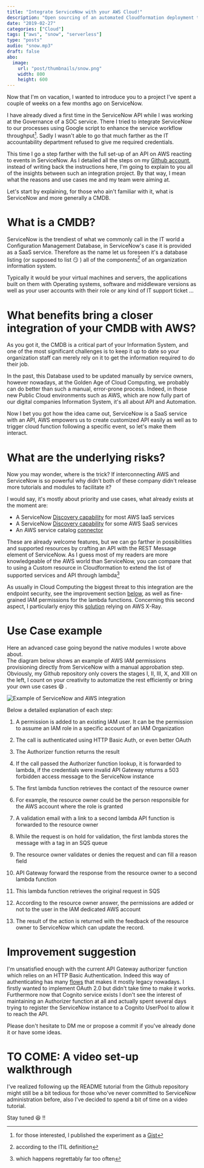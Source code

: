 ```yaml
---
title: "Integrate ServiceNow with your AWS Cloud!"
description: "Open sourcing of an automated Cloudformation deployment to enable interactions between ServiceNow and AWS"
date: "2019-02-27"
categories: ["Cloud"]
tags: ["aws", "snow", "serverless"]
type: "posts"
audio: "snow.mp3"
draft: false
abo:
  image:
    url: "post/thumbnails/snow.png"
    width: 800
    height: 600
---
```


Now that I'm on vacation, I wanted to introduce you to a project I've spent a couple of weeks on a few months ago on ServiceNow.

I have already dived a first time in the ServiceNow API while I was working at the Governance of a SOC service. There I tried to integrate ServiceNow to our processes using Google script to enhance the service workflow throughput[^1]. Sadly I wasn't able to go that much farther as the IT accountability department refused to give me required credentials. 

This time I go a step farther with the full set-up of an API on AWS reacting to events in ServiceNow. As I detailed all the steps on my [Github account](https://github.com/ArisBee/snow-aws-integration), instead of writing back the instructions here, I'm going to explain to you all of the insights between such an integration project. By that way, I mean what the reasons and use cases me and my team were aiming at.

Let's start by explaining, for those who ain't familiar with it, what is ServiceNow and more generally a CMDB.

# What is a CMDB?

ServiceNow is the trendiest of what we commonly call in the IT world a Configuration Management Database, in ServiceNow's case it is provided as a SaaS service. Therefore as the name let us foreseen it's a database listing (or supposed to list :smirk: ) all of the components[^2] of an organization information system.

Typically it would be your virtual machines and servers, the applications built on them with Operating systems, software and middleware versions as well as your user accounts with their role or any kind of IT support ticket ... 

# What benefits bring a closer integration of your CMDB with AWS?

As you got it, the CMDB is a critical part of your Information System, and one of the most significant challenges is to keep it up to date so your organization staff can merely rely on it to get the information required to do their job.

In the past, this Database used to be updated manually by service owners, however nowadays, at the Golden Age of Cloud Computing, we probably can do better than such a manual, error-prone process. Indeed, in those new Public Cloud environments such as AWS, which are now fully part of our digital companies Information System, it's all about API and Automation. 

Now I bet you got how the idea came out, ServiceNow is a SaaS service with an API, AWS empowers us to create customized API easily as well as to trigger cloud function following a specific event, so let's make them interact. 

# What are the underlying risks?

Now you may wonder, where is the trick? If interconnecting AWS and ServiceNow is so powerful why didn't both of these company didn't release more tutorials and modules to facilitate it? 

I would say, it's mostly about priority and use cases, what already exists at the moment are:

* A ServiceNow [Discovery capability](https://docs.servicenow.com/bundle/istanbul-it-operations-management/page/product/discovery/concept/c_DiscoverAWSCloud.html) for most AWS IaaS services 
* A ServiceNow [Discovery capability](https://docs.servicenow.com/bundle/store-it-operations-management/page/product/itom/concept/aws-lambda-discovery.html) for some AWS SaaS services
* An AWS service catalog [connector](https://docs.servicenow.com/bundle/istanbul-it-operations-management/page/product/cloud-provisioning/concept/c_AWSCloudAdminTasks.html)

These are already welcome features, but we can go farther in possibilities and supported resources by crafting an API with the REST Message element of ServiceNow. As I guess most of my readers are more knowledgeable of the AWS world than ServiceNow, you can compare that to using a Custom resource in Cloudformation to extend the list of supported services and API through lambda[^3]

As usually in Cloud Computing the biggest threat to this integration are the endpoint security, see the improvement section [below](#improvement-suggestion), as well as fine-grained IAM permissions for the lambda functions. Concerning this second aspect, I particularly enjoy this [solution](https://github.com/functionalone/aws-least-privilege) relying on AWS X-Ray.

# Use Case example

Here an advanced case going beyond the native modules I wrote above about.  
The diagram below shows an example of AWS IAM permissions provisioning directly from ServiceNow with a manual approbation step. Obviously, my Github repository only covers the stages I, II, III, X, and XIII on the left, I count on your creativity to automatize the rest efficiently or bring your own use cases  :smile: .

![Example of ServiceNow and AWS integration](/post/snow/SNOWIntegration.png)

Below a detailed explanation of each step:

1. A permission is added to an existing IAM user. It can be the permission to assume an IAM role in a specific account of an IAM Organization

2. The call is authenticated using HTTP Basic Auth, or even better OAuth 

3. The Authorizer function returns the result 

4. If the call passed the Authorizer function lookup, it is forwarded to lambda, if the credentials were invalid API Gateway returns a 503 forbidden access message to the ServiceNow instance
5. The first lambda function retrieves the contact of the resource owner 
6. For example, the resource owner could be the person responsible for the AWS account where the role is granted
7. A validation email with a link to a second lambda API function is forwarded to the resource owner
8. While the request is on hold for validation, the first lambda stores the message with a tag in an SQS queue
9. The resource owner validates or denies the request and can fill a reason field
10. API Gateway forward the response from the resource owner to a second lambda function
11. This lambda function retrieves the original request in SQS 
12. According to the resource owner answer, the permissions are added or not to the user in the IAM dedicated AWS account
13. The result of the action is returned with the feedback of the resource owner to ServiceNow which can update the record.

# Improvement suggestion

I'm unsatisfied enough with the current API Gateway authorizer function which relies on an HTTP Basic Authentication. Indeed this way of authenticating has many [flows](https://security.stackexchange.com/questions/988/is-basic-auth-secure-if-done-over-https/990#990) that makes it mostly legacy nowadays. I firstly wanted to implement OAuth 2.0 but didn't take time to make it works. Furthermore now that Cognito service exists I don't see the interest of maintaining an Authorizer function at all and actually spent several days trying to register the ServiceNow instance to a Cognito UserPool to allow it to reach the API.

Please don't hesitate to DM me or propose a commit if you've already done it or have some ideas.  

# TO COME: A video set-up walkthrough

I've realized following up the README tutorial from the Github repository might still be a bit tedious for those who've never committed to ServiceNow administration before, also I've decided to spend a bit of time on a video tutorial.

Stay tuned :satisfied: !!  

[^1]: for those interested, I published the experiment as a [Gist](https://gist.github.com/ArisBee/683b8bbf0bc4680b078f815b1b81c05c)
[^2]: according to the ITIL definition
[^3]: which happens regrettably far too often

